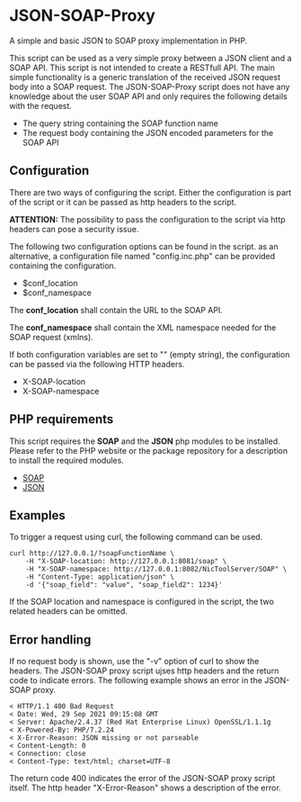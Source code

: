 # JSON-SOAP-Proxy

A simple and basic JSON to SOAP proxy implementation in PHP. 

This script can be used as a very simple proxy between a JSON client and a SOAP API. This script is not intended to create a RESTfull API. The main simple functionality is a generic translation of the received JSON request body into a SOAP request. The JSON-SOAP-Proxy script does not have any knowledge about the user SOAP API and only requires the following details with the request.

* The query string containing the SOAP function name
* The request body containing the JSON encoded parameters for the SOAP API

## Configuration

There are two ways of configuring the script. Either the configuration is part of the  script or it can be passed as http headers to the script. 

**ATTENTION:** The possibility to pass the configuration to the script via http headers can pose a security issue. 

The following two configuration options can be found in the script. as an alternative, a configuration file named "config.inc.php" can be provided containing the configuration.

* $conf_location
* $conf_namespace

The **conf_location** shall contain the URL to the SOAP API.

The **conf_namespace** shall contain the XML namespace needed for the SOAP request (xmlns).

If both configuration variables are set to "" (empty string), the configuration can be passed via the following HTTP headers.

* X-SOAP-location
* X-SOAP-namespace

## PHP requirements

This script requires the **SOAP** and the **JSON** php modules to be installed. Please refer to the PHP website or the package repository for a description to install the required modules.

* [SOAP](https://www.php.net/manual/en/book.soap.php)
* [JSON](https://www.php.net/manual/en/ref.json.php)

## Examples

To trigger a request using curl, the following command can be used.

    curl http://127.0.0.1/?soapFunctionName \
    	-H "X-SOAP-location: http://127.0.0.1:8081/soap" \
    	-H "X-SOAP-namespace: http://127.0.0.1:8082/NicToolServer/SOAP" \
    	-H "Content-Type: application/json" \
    	-d '{"soap_field": "value", "soap_field2": 1234}'

If the SOAP location and namespace is configured in the script, the two related headers can be omitted.

## Error handling

If no request body is shown, use the "-v" option of curl to show the headers. The JSON-SOAP proxy script ujses http headers and the return code to indicate errors. The following example shows an error in the JSON-SOAP proxy.

    < HTTP/1.1 400 Bad Request
    < Date: Wed, 29 Sep 2021 09:15:08 GMT
    < Server: Apache/2.4.37 (Red Hat Enterprise Linux) OpenSSL/1.1.1g
    < X-Powered-By: PHP/7.2.24
    < X-Error-Reason: JSON missing or not parseable
    < Content-Length: 0
    < Connection: close
    < Content-Type: text/html; charset=UTF-8

The return code 400 indicates the error of the JSON-SOAP proxy script itself. The http header "X-Error-Reason" shows a description of the error.
